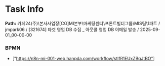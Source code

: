 # Task Info

**Path:** 카페24(주)\본사사업장\[CG]MI본부\마케팅센터\프론트빌더그룹\MIS팀\1파트 / jmpark06 / [321674] 타겟 영업 DB 수집 _ 아웃콜 영업 DB 이메일 발송 / 2025-09-01_00-00-00

### BPMN
- ["https://n8n-mi-001-web.hanpda.com/workflow/stlfR1EUxZBqJtBO"]

